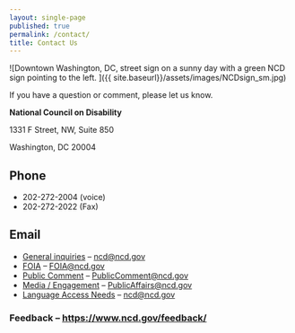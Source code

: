 ```yaml
---
layout: single-page
published: true
permalink: /contact/
title: Contact Us
---
```

![Downtown Washington, DC, street sign on a sunny day with a green NCD sign pointing to the left. ]({{ site.baseurl}}/assets/images/NCDsign_sm.jpg)

If you have a question or comment, please let us know.

**National Council on Disability**

1331 F Street, NW, Suite 850

Washington, DC 20004

## Phone

* 202-272-2004 (voice)
* 202-272-2022 (Fax)

## Email

* [General inquiries](mailto:ncd@ncd.gov) – ncd@ncd.gov
* [FOIA](mailto:FOIA@ncd.gov) – FOIA@ncd.gov
* [Public Comment](mailto:PublicComment@ncd.gov) – PublicComment@ncd.gov
* [Media / Engagement](mailto:PublicAffairs@ncd.gov) – PublicAffairs@ncd.gov
* [Language Access Needs](mailto:ncd@ncd.gov) – ncd@ncd.gov

### **Feedback** – <https://www.ncd.gov/feedback/>
